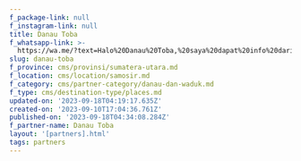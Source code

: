 ```yaml
---
f_package-link: null
f_instagram-link: null
title: Danau Toba
f_whatsapp-link: >-
  https://wa.me/?text=Halo%20Danau%20Toba,%20saya%20dapat%20info%20dari%20@loocale.id%20dan%20punya%20pertanyaan
slug: danau-toba
f_province: cms/provinsi/sumatera-utara.md
f_location: cms/location/samosir.md
f_category: cms/partner-category/danau-dan-waduk.md
f_type: cms/destination-type/places.md
updated-on: '2023-09-18T04:19:17.635Z'
created-on: '2023-09-10T17:04:36.761Z'
published-on: '2023-09-18T04:34:08.284Z'
f_partner-name: Danau Toba
layout: '[partners].html'
tags: partners
---
```



